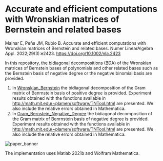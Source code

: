 # Accurate and efficient computations with Wronskian matrices of Bernstein and related bases 

Mainar E, Peña JM, Rubio B. Accurate and efficient computations with Wronskian matrices of Bernstein and related bases. Numer LinearAlgebra Appl. 2022;29(3):e2423.
https://doi.org/10.1002/nla.2423

In this repository, the bidiagonal decompositions (BDA) of the Wronskian matrices of Bernstein bases of polynomials and other related bases such as the Bernstein basis of negative degree or the negative binomial basis are provided.

1. In [Wronskian_Bernstein](https://github.com/BeatrizRubio/GramBernstein_NA2022/tree/main/Gram_Bernstein) the bidiagonal decomposition of the Gram matrix of Benrnstein basis of positive degree is provided. Experiment results obtained with the functions available in http://math.mit.edu/~plamen/software/TNTool.html are presented. We also include the relative errors obtained in Mathematica. 
2. In [Gram_Bernstein_Negative_Degree](https://github.com/BeatrizRubio/GramBernstein_Negative_Degree/tree/main/Gram_Bernstein_Negative_Degree) the bidiagonal decomposition of the Gram matrix of Benrnstein basis of negative degree is provided. Experiment results obtained with the functions available in http://math.mit.edu/~plamen/software/TNTool.html are presented. We also include the relative errors obtained in Mathematica. 

![paper_banner](paper_banner.png)

The implementation uses Matlab 2021b and Wolfram Mathematica. 
